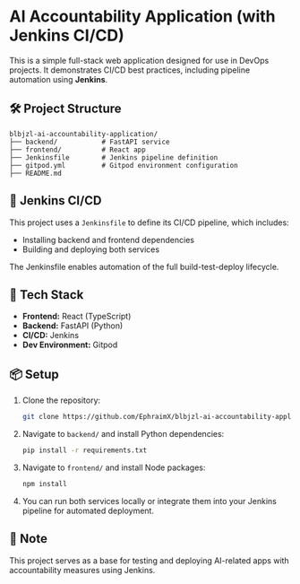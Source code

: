 # AI Accountability Application (with Jenkins CI/CD)

This is a simple full-stack web application designed for use in DevOps projects. It demonstrates CI/CD best practices, including pipeline automation using **Jenkins**.

## 🛠 Project Structure

```
blbjzl-ai-accountability-application/
├── backend/           # FastAPI service
├── frontend/          # React app
├── Jenkinsfile        # Jenkins pipeline definition
├── gitpod.yml         # Gitpod environment configuration
├── README.md
```

## 🚀 Jenkins CI/CD

This project uses a `Jenkinsfile` to define its CI/CD pipeline, which includes:
- Installing backend and frontend dependencies
- Building and deploying both services

The Jenkinsfile enables automation of the full build-test-deploy lifecycle.

## 🧪 Tech Stack
- **Frontend:** React (TypeScript)
- **Backend:** FastAPI (Python)
- **CI/CD:** Jenkins
- **Dev Environment:** Gitpod

## 📦 Setup

1. Clone the repository:
   ```bash
   git clone https://github.com/EphraimX/blbjzl-ai-accountability-application-jenkins.git
   ```

2. Navigate to `backend/` and install Python dependencies:
   ```bash
   pip install -r requirements.txt
   ```

3. Navigate to `frontend/` and install Node packages:
   ```bash
   npm install
   ```

4. You can run both services locally or integrate them into your Jenkins pipeline for automated deployment.

## 📌 Note
This project serves as a base for testing and deploying AI-related apps with accountability measures using Jenkins.
